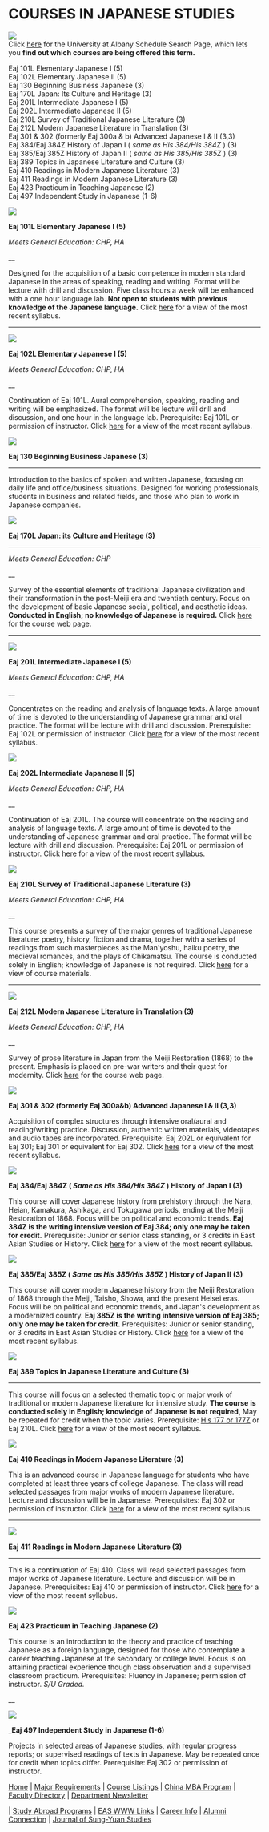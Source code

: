 # **COURSES IN JAPANESE STUDIES**

![](images/bar_blue.gif)  
Click [here](http://www.albany.edu/cgi-bin/schedule-search/schedule-search.pl)
for the University at Albany Schedule Search Page, which lets you **find out
which courses are being offered this term.**

Eaj 101L Elementary Japanese I (5)  
Eaj 102L Elementary Japanese II (5)  
Eaj 130 Beginning Business Japanese (3)  
Eaj 170L Japan: Its Culture and Heritage (3)  
Eaj 201L Intermediate Japanese I (5)  
Eaj 202L Intermediate Japanese II (5)  
Eaj 210L Survey of Traditional Japanese Literature (3)  
Eaj 212L Modern Japanese Literature in Translation (3)  
Eaj 301 & 302 (formerly Eaj 300a & b) Advanced Japanese I & II (3,3)  
Eaj 384/Eaj 384Z History of Japan I ( _same as His 384/His 384Z_ ) (3)  
Eaj 385/Eaj 385Z History of Japan II ( _same as His 385/His 385Z_ ) (3)  
Eaj 389 Topics in Japanese Literature and Culture (3)  
Eaj 410 Readings in Modern Japanese Literature (3)  
Eaj 411 Readings in Modern Japanese Literature (3)  
Eaj 423 Practicum in Teaching Japanese (2)  
Eaj 497 Independent Study in Japanese (1-6)

![](images/bar_blue.gif)

**Eaj 101L Elementary Japanese I (5)**

_Meets General Education: CHP, HA_

__

Designed for the acquisition of a basic competence in modern standard Japanese
in the areas of speaking, reading and writing. Format will be lecture with
drill and discussion. Five class hours a week will be enhanced with a one hour
language lab. **Not open to students with previous knowledge of the Japanese
language.** Click [here](eaj101.html) for a view of the most recent syllabus.

****

![](images/marbthin.gif)  

**Eaj 102L Elementary Japanese I (5)**

_Meets General Education: CHP, HA_

__

Continuation of Eaj 101L. Aural comprehension, speaking, reading and writing
will be emphasized. The format will be lecture will drill and discussion, and
one hour in the language lab. Prerequisite: Eaj 101L or permission of
instructor. Click [here](eaj102.html) for a view of the most recent syllabus.

![](images/marbthin.gif)  

**Eaj 130 Beginning Business Japanese (3)**

****

Introduction to the basics of spoken and written Japanese, focusing on daily
life and office/business situations. Designed for working professionals,
students in business and related fields, and those who plan to work in
Japanese companies.

![](images/marbthin.gif)  

**Eaj 170L Japan: its Culture and Heritage (3)**

****

_Meets General Education: CHP_

__

Survey of the essential elements of traditional Japanese civilization and
their transformation in the post-Meiji era and twentieth century. Focus on the
development of basic Japanese social, political, and aesthetic ideas.
**Conducted in English; no knowledge of Japanese is required.** Click
[here](http://www.albany.edu/eas/170/index.htm) for the course web page.

****

![](images/marbthin.gif)  

**Eaj 201L Intermediate Japanese I (5)**

_Meets General Education: CHP, HA_

__

Concentrates on the reading and analysis of language texts. A large amount of
time is devoted to the understanding of Japanese grammar and oral practice.
The format will be lecture with drill and discussion. Prerequisite: Eaj 102L
or permission of instructor. Click [here](eaj201.html) for a view of the most
recent syllabus.

![](images/marbthin.gif)  

**Eaj 202L Intermediate Japanese II (5)**

_Meets General Education: CHP, HA_

__

Continuation of Eaj 201L. The course will concentrate on the reading and
analysis of language texts. A large amount of time is devoted to the
understanding of Japanese grammar and oral practice. The format will be
lecture with drill and discussion. Prerequisite: Eaj 201L or permission of
instructor. Click [here](eaj202.html) for a view of the most recent syllabus.

![](images/marbthin.gif)  

**Eaj 210L Survey of Traditional Japanese Literature (3)**

_Meets General Education: CHP, HA_

__

This course presents a survey of the major genres of traditional Japanese
literature: poetry, history, fiction and drama, together with a series of
readings from such masterpieces as the Man'yoshu, haiku poetry, the medieval
romances, and the plays of Chikamatsu. The course is conducted solely in
English; knowledge of Japanese is not required. Click
[here](http://www.albany.edu/eas/210/index.htm) for a view of course
materials.

****

![](images/marbthin.gif)  

**Eaj 212L Modern Japanese Literature in Translation (3)**

_Meets General Education: CHP, HA_

__

Survey of prose literature in Japan from the Meiji Restoration (1868) to the
present. Emphasis is placed on pre-war writers and their quest for modernity.
Click [here](http://www.albany.edu/eas/212/index.htm) for the course web page.

![](images/marbthin.gif)  

**Eaj 301 & 302 (formerly Eaj 300a&b) Advanced Japanese I & II (3,3)**

Acquisition of complex structures through intensive oral/aural and
reading/writing practice. Discussion, authentic written materials, videotapes
and audio tapes are incorporated. Prerequisite: Eaj 202L or equivalent for Eaj
301; Eaj 301 or equivalent for Eaj 302. Click [here](eaj302.htm) for a view of
the most recent syllabus.

![](images/marbthin.gif)  

**Eaj 384/Eaj 384Z ( _Same as His 384/His 384Z_ ) History of Japan I (3)**

This course will cover Japanese history from prehistory through the Nara,
Heian, Kamakura, Ashikaga, and Tokugawa periods, ending at the Meiji
Restoration of 1868. Focus will be on political and economic trends. **Eaj
384Z is the writing intensive version of Eaj 384; only one may be taken for
credit.** Prerequisite: Junior or senior class standing, or 3 credits in East
Asian Studies or History. Click [here](eaj384.html) for a view of the most
recent syllabus.

![](images/marbthin.gif)  

**Eaj 385/Eaj 385Z ( _Same as His 385/His 385Z_ ) History of Japan II (3)**

This course will cover modern Japanese history from the Meiji Restoration of
1868 through the Meiji, Taisho, Showa, and the present Heisei eras. Focus will
be on political and economic trends, and Japan's development as a modernized
country. **Eaj 385Z is the writing intensive version of Eaj 385; only one may
be taken for credit.** Prerequisites: Junior or senior standing, or 3 credits
in East Asian Studies or History. Click [here](eaj385.html) for a view of the
most recent syllabus.

![](images/marbthin.gif)  

**Eaj 389 Topics in Japanese Literature and Culture (3)**

****

This course will focus on a selected thematic topic or major work of
traditional or modern Japanese literature for intensive study. **The course is
conducted solely in English; knowledge of Japanese is not required,** May be
repeated for credit when the topic varies. Prerequisite: [His 177 or
177Z](rel_cata.html#A1.1) or Eaj 210L. Click [here](eaj389.htm) for a view of
the most recent syllabus.

![](images/marbthin.gif)  

**Eaj 410 Readings in Modern Japanese Literature (3)**

This is an advanced course in Japanese language for students who have
completed at least three years of college Japanese. The class will read
selected passages from major works of modern Japanese literature. Lecture and
discussion will be in Japanese. Prerequisites: Eaj 302 or permission of
instructor. Click [here](eaj410.html) for a view of the most recent syllabus.

****

![](images/marbthin.gif)  

**Eaj 411 Readings in Modern Japanese Literature (3)**

****

This is a continuation of Eaj 410. Class will read selected passages from
major works of Japanese literature. Lecture and discussion will be in
Japanese. Prerequisites: Eaj 410 or permission of instructor. Click
[here](eaj411.html) for a view of the most recent syllabus.

![](images/marbthin.gif)  

**Eaj 423 Practicum in Teaching Japanese (2)**

This course is an introduction to the theory and practice of teaching Japanese
as a foreign language, designed for those who contemplate a career teaching
Japanese at the secondary or college level. Focus is on attaining practical
experience though class observation and a supervised classroom practicum.
Prerequisites: Fluency in Japanese; permission of instructor. _S/U_ _Graded._

__

![](images/marbthin.gif)  

_**Eaj 497 Independent Study in Japanese (1-6)**

Projects in selected areas of Japanese studies, with regular progress reports;
or supervised readings of texts in Japanese. May be repeated once for credit
when topics differ. Prerequisite: Eaj 302 or permission of instructor.

[Home](easindex.html) | [Major Requirements](majors.html) | [Course
Listings](eascours.html) | [China MBA Program](chinamba.html) | [Faculty
Directory](faculty.html) | [Department Newsletter](easnews.html)

| [Study Abroad Programs](easprog.html) | [EAS WWW Links](easlink.html) |
[Career Info](jobs.html) | [Alumni Connection](college1.html) | [Journal of
Sung-Yuan Studies](mainpage.htm)

